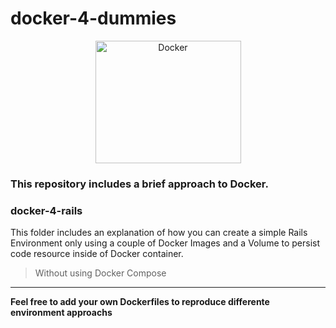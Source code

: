 # docker-4-dummies
<center><img src="http://blog.phusion.nl/wp-content/uploads/2013/11/docker.png" width="233" height="196" alt="Docker"></center>

### This repository includes a brief approach to Docker.
### docker-4-rails
This folder includes an explanation of how you can create a simple Rails Environment only using a couple of Docker Images and a Volume to persist code resource inside of Docker container.
> Without using Docker Compose

___
**Feel free to add your own Dockerfiles to reproduce differente environment approachs**
